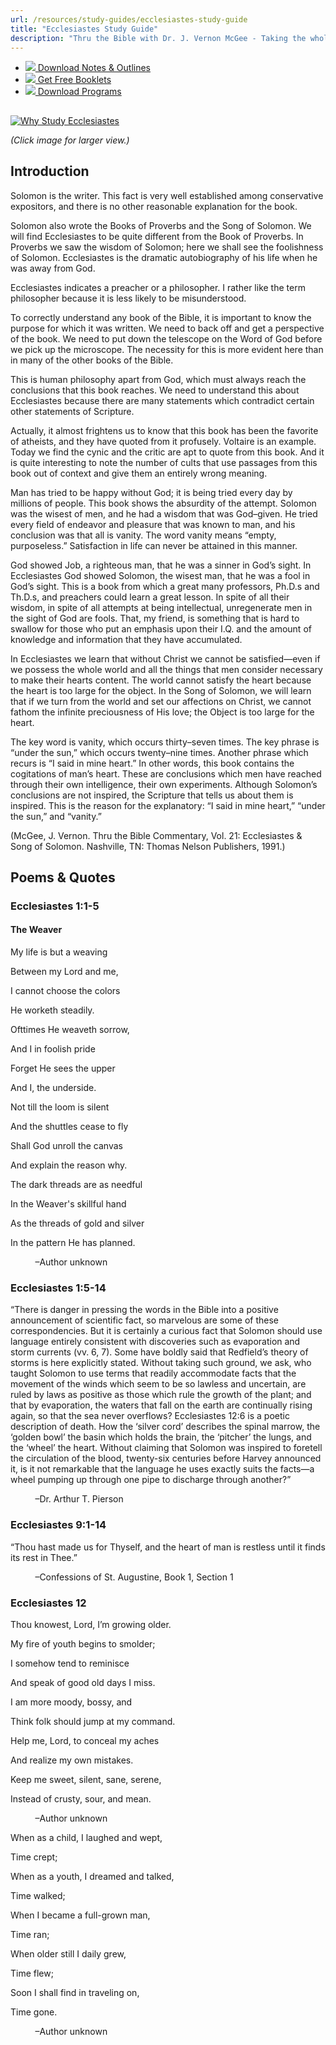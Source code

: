 ```yaml
---
url: /resources/study-guides/ecclesiastes-study-guide
title: "Ecclesiastes Study Guide"
description: "Thru the Bible with Dr. J. Vernon McGee - Taking the whole Word to the whole world"
---
```





* [*![](http://ttb.org/img/icon-download.png)* Download Notes & Outlines](/docs/default-source/notes-and-outlines_2022/no19_ecclesiastes.pdf?sfvrsn=1c5b1816_2 "download notes")
* [*![](http://ttb.org/img/icon-document.png)* Get Free Booklets](/resources/electronic-booklets "get free booklets")
* [*![](http://ttb.org/img/icon-youtube-sm.png)* Download Programs](/resources/free-5-year-series-downloads "Listen")







## 


[![Why Study Ecclesiastes](/images/default-source/Why-Study/why-study-ecclesiastes.jpg?sfvrsn=d5261e16_0&MaxWidth=400&MaxHeight=&ScaleUp=false&Quality=High&Method=ResizeFitToAreaArguments&Signature=640C1B4D156732AF9E6E0583131B45D3909E8435 "Why Study Ecclesiastes")](/images/default-source/Why-Study/why-study-ecclesiastes.jpg?sfvrsn=d5261e16_0)  

*(Click image for larger view.)*


## Introduction


Solomon is the writer. This fact is very well established among conservative expositors, and there is no other reasonable explanation for the book.


Solomon also wrote the Books of Proverbs and the Song of Solomon. We will find Ecclesiastes to be quite different from the Book of Proverbs. In Proverbs we saw the wisdom of Solomon; here we shall see the foolishness of Solomon. Ecclesiastes is the dramatic autobiography of his life when he was away from God.


Ecclesiastes indicates a preacher or a philosopher. I rather like the term philosopher because it is less likely to be misunderstood.


To correctly understand any book of the Bible, it is important to know the purpose for which it was written. We need to back off and get a perspective of the book. We need to put down the telescope on the Word of God before we pick up the microscope. The necessity for this is more evident here than in many of the other books of the Bible.


This is human philosophy apart from God, which must always reach the conclusions that this book reaches. We need to understand this about Ecclesiastes because there are many statements which contradict certain other statements of Scripture.


Actually, it almost frightens us to know that this book has been the favorite of atheists, and they have quoted from it profusely. Voltaire is an example. Today we find the cynic and the critic are apt to quote from this book. And it is quite interesting to note the number of cults that use passages from this book out of context and give them an entirely wrong meaning.


Man has tried to be happy without God; it is being tried every day by millions of people. This book shows the absurdity of the attempt. Solomon was the wisest of men, and he had a wisdom that was God–given. He tried every field of endeavor and pleasure that was known to man, and his conclusion was that all is vanity. The word vanity means “empty, purposeless.” Satisfaction in life can never be attained in this manner.


God showed Job, a righteous man, that he was a sinner in God’s sight. In Ecclesiastes God showed Solomon, the wisest man, that he was a fool in God’s sight. This is a book from which a great many professors, Ph.D.s and Th.D.s, and preachers could learn a great lesson. In spite of all their wisdom, in spite of all attempts at being intellectual, unregenerate men in the sight of God are fools. That, my friend, is something that is hard to swallow for those who put an emphasis upon their I.Q. and the amount of knowledge and information that they have accumulated.


In Ecclesiastes we learn that without Christ we cannot be satisfied—even if we possess the whole world and all the things that men consider necessary to make their hearts content. The world cannot satisfy the heart because the heart is too large for the object. In the Song of Solomon, we will learn that if we turn from the world and set our affections on Christ, we cannot fathom the infinite preciousness of His love; the Object is too large for the heart.


The key word is vanity, which occurs thirty–seven times. The key phrase is “under the sun,” which occurs twenty–nine times. Another phrase which recurs is “I said in mine heart.” In other words, this book contains the cogitations of man’s heart. These are conclusions which men have reached through their own intelligence, their own experiments. Although Solomon’s conclusions are not inspired, the Scripture that tells us about them is inspired. This is the reason for the explanatory: “I said in mine heart,” “under the sun,” and “vanity.”


(McGee, J. Vernon. Thru the Bible Commentary, Vol. 21: Ecclesiastes & Song of Solomon. Nashville, TN: Thomas Nelson Publishers, 1991.)





## Poems & Quotes






### Ecclesiastes 1:1-5


#### The Weaver


My life is but a weaving  

Between my Lord and me,  

I cannot choose the colors  

He worketh steadily.  

Ofttimes He weaveth sorrow,  

And I in foolish pride  

Forget He sees the upper  

And I, the underside.  

Not till the loom is silent  

And the shuttles cease to fly  

Shall God unroll the canvas  

And explain the reason why.  

The dark threads are as needful  

In the Weaver's skillful hand  

As the threads of gold and silver  

In the pattern He has planned.  

          –Author unknown


### Ecclesiastes 1:5-14


“There is danger in pressing the words in the Bible into a positive announcement of scientific fact, so marvelous are some of these correspondencies. But it is certainly a curious fact that Solomon should use language entirely consistent with discoveries such as evaporation and storm currents (vv. 6, 7). Some have boldly said that Redfield’s theory of storms is here explicitly stated. Without taking such ground, we ask, who taught Solomon to use terms that readily accommodate facts that the movement of the winds which seem to be so lawless and uncertain, are ruled by laws as positive as those which rule the growth of the plant; and that by evaporation, the waters that fall on the earth are continually rising again, so that the sea never overflows? Ecclesiastes 12:6 is a poetic description of death. How the ‘silver cord’ describes the spinal marrow, the ‘golden bowl’ the basin which holds the brain, the ‘pitcher’ the lungs, and the ‘wheel’ the heart. Without claiming that Solomon was inspired to foretell the circulation of the blood, twenty-six centuries before Harvey announced it, is it not remarkable that the language he uses exactly suits the facts—a wheel pumping up through one pipe to discharge through another?”  

          –Dr. Arthur T. Pierson


### Ecclesiastes 9:1-14


“Thou hast made us for Thyself, and the heart of man is restless until it finds its rest in Thee.”  

          –Confessions of St. Augustine, Book 1, Section 1


### Ecclesiastes 12


Thou knowest, Lord, I’m growing older.  

My fire of youth begins to smolder;  

I somehow tend to reminisce  

And speak of good old days I miss.  

I am more moody, bossy, and  

Think folk should jump at my command.  

Help me, Lord, to conceal my aches  

And realize my own mistakes.  

Keep me sweet, silent, sane, serene,  

Instead of crusty, sour, and mean.  

          –Author unknown


When as a child, I laughed and wept,  

Time crept;  

When as a youth, I dreamed and talked,  

Time walked;  

When I became a full-grown man,  

Time ran;  

When older still I daily grew,  

Time flew;  

Soon I shall find in traveling on,  

Time gone.  

          –Author unknown






